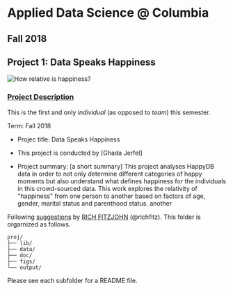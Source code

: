 # Applied Data Science @ Columbia
## Fall 2018
## Project 1: Data Speaks Happiness

![How relative is happiness?](https://psychconnection.files.wordpress.com/2014/06/happiness-is.jpg)

### [Project Description](doc/)
This is the first and only *individual* (as opposed to *team*) this semester. 

Term: Fall 2018

+ Projec title: Data Speaks Happiness
+ This project is conducted by [Ghada Jerfel]

+ Project summary: [a short summary] This project analyses HappyDB data in order to not only determine different categories of happy moments but also understand what defines happiness for the individuals in this crowd-sourced data. This work explores the relativity of "happiness" from one person to another based on factors of age, gender, marital status and parenthood status. another

Following [suggestions](http://nicercode.github.io/blog/2013-04-05-projects/) by [RICH FITZJOHN](http://nicercode.github.io/about/#Team) (@richfitz). This folder is orgarnized as follows.

```
proj/
├── lib/
├── data/
├── doc/
├── figs/
└── output/
```

Please see each subfolder for a README file.
